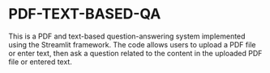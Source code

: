 # PDF-TEXT-BASED-QA
This is a PDF and text-based question-answering system implemented using the Streamlit framework. The code allows users to upload a PDF file or enter text, then ask a question related to the content in the uploaded PDF file or entered text. 
